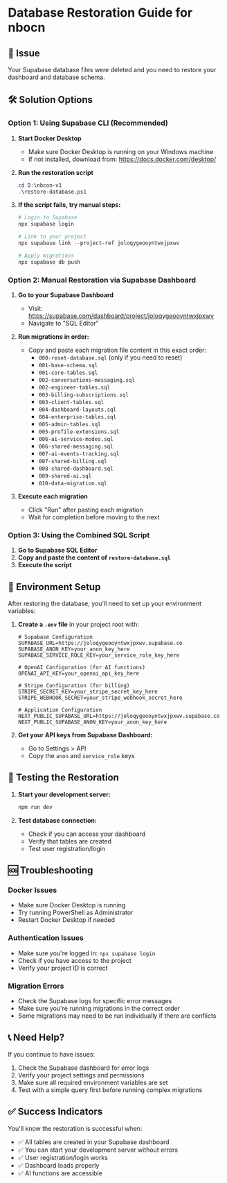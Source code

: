 # Database Restoration Guide for nbocn

## 🚨 Issue
Your Supabase database files were deleted and you need to restore your dashboard and database schema.

## 🛠️ Solution Options

### Option 1: Using Supabase CLI (Recommended)

1. **Start Docker Desktop**
   - Make sure Docker Desktop is running on your Windows machine
   - If not installed, download from: https://docs.docker.com/desktop/

2. **Run the restoration script**
   ```powershell
   cd D:\nbcon-v1
   .\restore-database.ps1
   ```

3. **If the script fails, try manual steps:**
   ```powershell
   # Login to Supabase
   npx supabase login
   
   # Link to your project
   npx supabase link --project-ref joloqygeooyntwxjpxwv
   
   # Apply migrations
   npx supabase db push
   ```

### Option 2: Manual Restoration via Supabase Dashboard

1. **Go to your Supabase Dashboard**
   - Visit: https://supabase.com/dashboard/project/joloqygeooyntwxjpxwv
   - Navigate to "SQL Editor"

2. **Run migrations in order:**
   - Copy and paste each migration file content in this exact order:
     - `000-reset-database.sql` (only if you need to reset)
     - `001-base-schema.sql`
     - `001-core-tables.sql`
     - `002-conversations-messaging.sql`
     - `002-engineer-tables.sql`
     - `003-billing-subscriptions.sql`
     - `003-client-tables.sql`
     - `004-dashboard-layouts.sql`
     - `004-enterprise-tables.sql`
     - `005-admin-tables.sql`
     - `005-profile-extensions.sql`
     - `006-ai-service-modes.sql`
     - `006-shared-messaging.sql`
     - `007-ai-events-tracking.sql`
     - `007-shared-billing.sql`
     - `008-shared-dashboard.sql`
     - `009-shared-ai.sql`
     - `010-data-migration.sql`

3. **Execute each migration**
   - Click "Run" after pasting each migration
   - Wait for completion before moving to the next

### Option 3: Using the Combined SQL Script

1. **Go to Supabase SQL Editor**
2. **Copy and paste the content of `restore-database.sql`**
3. **Execute the script**

## 🔧 Environment Setup

After restoring the database, you'll need to set up your environment variables:

1. **Create a `.env` file** in your project root with:
   ```env
   # Supabase Configuration
   SUPABASE_URL=https://joloqygeooyntwxjpxwv.supabase.co
   SUPABASE_ANON_KEY=your_anon_key_here
   SUPABASE_SERVICE_ROLE_KEY=your_service_role_key_here
   
   # OpenAI Configuration (for AI functions)
   OPENAI_API_KEY=your_openai_api_key_here
   
   # Stripe Configuration (for billing)
   STRIPE_SECRET_KEY=your_stripe_secret_key_here
   STRIPE_WEBHOOK_SECRET=your_stripe_webhook_secret_here
   
   # Application Configuration
   NEXT_PUBLIC_SUPABASE_URL=https://joloqygeooyntwxjpxwv.supabase.co
   NEXT_PUBLIC_SUPABASE_ANON_KEY=your_anon_key_here
   ```

2. **Get your API keys from Supabase Dashboard:**
   - Go to Settings > API
   - Copy the `anon` and `service_role` keys

## 🧪 Testing the Restoration

1. **Start your development server:**
   ```powershell
   npm run dev
   ```

2. **Test database connection:**
   - Check if you can access your dashboard
   - Verify that tables are created
   - Test user registration/login

## 🆘 Troubleshooting

### Docker Issues
- Make sure Docker Desktop is running
- Try running PowerShell as Administrator
- Restart Docker Desktop if needed

### Authentication Issues
- Make sure you're logged in: `npx supabase login`
- Check if you have access to the project
- Verify your project ID is correct

### Migration Errors
- Check the Supabase logs for specific error messages
- Make sure you're running migrations in the correct order
- Some migrations may need to be run individually if there are conflicts

## 📞 Need Help?

If you continue to have issues:
1. Check the Supabase dashboard for error logs
2. Verify your project settings and permissions
3. Make sure all required environment variables are set
4. Test with a simple query first before running complex migrations

## ✅ Success Indicators

You'll know the restoration is successful when:
- ✅ All tables are created in your Supabase dashboard
- ✅ You can start your development server without errors
- ✅ User registration/login works
- ✅ Dashboard loads properly
- ✅ AI functions are accessible

